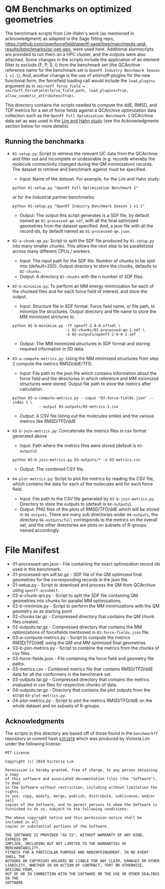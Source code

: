 # QM Benchmarks on optimized geometries

The benchmark scripts from Lim-Hahn's work (as mentioned in acknowledgment) as adapted in the Sage fitting repo, https://github.com/openforcefield/openff-sage/tree/main/inputs-and-results/benchmarks/qc-opt-geo, were used here. Additional slurmscripts are provided to run them on a HPC cluster, and the outputs were also attached. Some changes in the scripts include the application of an element filter to exclude {F, P, S, I} from the benchmark set (the QCArchive reference name for the benchmark set is `OpenFF Industry Benchmark Season 1 v1.1`). And, another change is the use of smirnoff-plugins for the new functional form, the forcefield loading call would include the `load_plugins` argument as in `smirnoff_force_field = smirnoff.ForceField(force_field_path, load_plugins=True, allow_cosmetic_attributes=True)`.


This directory contains the scripts needed to compute the ddE, RMSD, and TDF metrics for a set
of force fields against a QCArchive optimization data collection such as the `OpenFF Full Optimization Benchmark 1` 
QCArchive data set as was used in the [Lim and Hahn study](https://doi.org/10.26434/chemrxiv.12551867.v2) (see the 
Acknowledgments section below for more details).

## Running the benchmarks

* `01-setup.py`: Script to retrieve the relevant QC data from the QCArchive and filter out and incomplete or undesirable (e.g. records whereby the molecule connectivity changed during the QM minimization) records. The dataset to retrieve and benchmark against must be specified.
  - Input: Name of the dataset. For example, for the Lim and Hahn study:

   ```shell
   python 01-setup.py "OpenFF Full Optimization Benchmark 1"
   ```

   or for the Industrial partner benchmarks:

   ```shell
   python 01-setup.py "OpenFF Industry Benchmark Season 1 v1.1"
   ```
   - Output: The output this script generates is a SDF file, by default named as `01-processed-qm.sdf`, with all the final optimized geometries from the dataset specified. And, a json file with all the record ids, by default named as `01-processed-qm.json`.

* `02-a-chunk-qm.py`: Script to split the SDF file produced by `01-setup.py` into many smaller chunks. This allows the next step to be parallelized across many different CPUs / workers.
  - Input: The input path for the SDF file. Number of chunks to be split into (default=250). Output directory to store the chunks, defaults to `02-chunks`.
  - Output: A directory `02-chunks` with the n number of SDF files.

* `02-b-minimize.py`: To perform an MM energy minimization for each of the chunked files and for each force field of interest, and store the output.
  - Input: Structure file in SDF format. Force field name, or file path, to minimize the structures. Output directory and file name to store the MM minimized strctures to.
   ```shell
   python 02-b-minimize.py -ff openff-2.0.0.offxml \ 
                           -i 02-chunks/01-processed-qm-1.sdf \
                           -o 02-outputs/openff-2-0-0-1.sdf
   ```
  - Output: The MM minimized structures in SDF format and storing required information in SD data.

* `03-a-compute-metrics.py`: Using the MM minimized structures from step 2 compute the metrics RMSD/ddE/TFD.
  - Input: File path to the json file which contains information about the force field and the directories in which reference and MM minimized structures were stored. Output file path to store the metrics after calculation.
   ```shell
   python 03-a-compute-metrics.py --input "03-force-fields.json" --index 1 \
               --output 03-outputs/03-metrics-1.csv
   ```
  - Output: A CSV file listing out the molecules smiles and the various metrics like RMSD/TFD/ddE

* `03-b-join-metrics.py`: Concatenate the metrics files in csv format generated above 
  - Input: Path where the metrics files were stored (default is `03-outputs`)
   ```shell
   python 03-b-join-metrics.py 03-outputs/* -o 03-metrics.csv
   ```
  - Output: The combined CSV file.

* `04-plot-metrics.py`: Script to plot the metrics by reading the CSV file, which contains the data for each of the molecules and for each force field. 
  - Input: File path to the CSV file generated by `03-b-join-metrics.py`. Directory to store the outputs to (default is `04-outputs`).
  - Output: PNG files of the plots of RMSD/TFD/ddE which will be stored in `04-outputs`. There are many sub directories under `04-outputs`, the directory `04-outputs/full` corresponds to the metrics on the overall set, and the other directories are plots on subsets of R-groups named accordingly.

# File Manifest

- 01-processed-qm.json - File containing the exact optimization record ids used in this benchmark.
- 01-processed-qm.sdf.tar.gz - SDF file of the QM optimized final geometries for the corresponding records in the json file.
- 01-setup.py - Script to download and process the QM from QCArchive using `openff-qcsubmit`.
- 02-a-chunk-qm.py - Script to split the SDF file containing QM geometries into chunks for parallel MM optimizations.
- 02-b-minimize.py - Script to perform the MM minimizations with the QM geometry as as starting point
- 02-chunks.tar.gz - Compressed directory that contains the QM chunk files created.
- 02-outputs.tar.gz - Compressed directory that contains the MM optimizations of forcefields mentioned in `03-force-fields.json` file.
- 03-a-compute-metrics.py - Script to compute the metrics RMSD/TFD/ddE using the QM and MM optimized final geometries.
- 03-b-join-metrics.py - Script to combine the metrics from the chunks of csv files.
- 03-force-fields.json - File containing the force field and geometry file paths.
- 03-metrics.csv - Combined metrics file that contains RMSD/TFD/ddE data for all the conformers in the benchmark set.
- 03-outputs.tar.gz - Compressed directory that contains the metrics evaluated in csv files for respective chunks of data.
- 04-outputs.tar.gz - Directory that contains the plot outputs from the script `03-plot-metrics.py`.
- 04-plot-metrics.py - Script to plot the metrics RMSD/TFD/ddE on the whole dataset and on subsets of R-groups.


## Acknowledgments

The scripts in this directory are based off of those found in the `benchmarkff` repository
at commit hash [`6351878`](https://github.com/MobleyLab/benchmarkff/tree/6351878) which was produced 
by Victoria Lim under the following license:

    MIT License
    
    Copyright (c) 2019 Victoria Lim
    
    Permission is hereby granted, free of charge, to any person obtaining a copy
    of this software and associated documentation files (the "Software"), to deal
    in the Software without restriction, including without limitation the rights
    to use, copy, modify, merge, publish, distribute, sublicense, and/or sell
    copies of the Software, and to permit persons to whom the Software is
    furnished to do so, subject to the following conditions:
    
    The above copyright notice and this permission notice shall be included in all
    copies or substantial portions of the Software.
    
    THE SOFTWARE IS PROVIDED "AS IS", WITHOUT WARRANTY OF ANY KIND, EXPRESS OR
    IMPLIED, INCLUDING BUT NOT LIMITED TO THE WARRANTIES OF MERCHANTABILITY,
    FITNESS FOR A PARTICULAR PURPOSE AND NONINFRINGEMENT. IN NO EVENT SHALL THE
    AUTHORS OR COPYRIGHT HOLDERS BE LIABLE FOR ANY CLAIM, DAMAGES OR OTHER
    LIABILITY, WHETHER IN AN ACTION OF CONTRACT, TORT OR OTHERWISE, ARISING FROM,
    OUT OF OR IN CONNECTION WITH THE SOFTWARE OR THE USE OR OTHER DEALINGS IN THE
    SOFTWARE.


